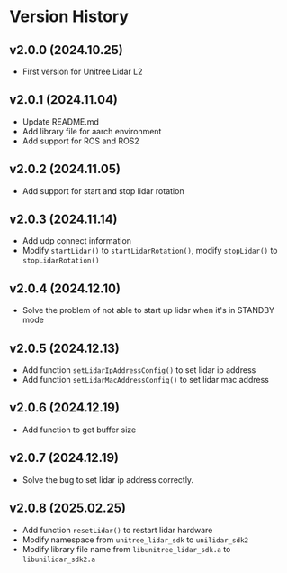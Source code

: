 # Version History

## v2.0.0 (2024.10.25)
- First version for Unitree Lidar L2

## v2.0.1 (2024.11.04)
- Update README.md
- Add library file for aarch environment
- Add support for ROS and ROS2

## v2.0.2 (2024.11.05)
- Add support for start and stop lidar rotation

## v2.0.3 (2024.11.14)
- Add udp connect information
- Modify `startLidar()` to `startLidarRotation()`, modify `stopLidar()` to `stopLidarRotation()`

## v2.0.4 (2024.12.10)
- Solve the problem of not able to start up lidar when it's in STANDBY mode

## v2.0.5 (2024.12.13)
- Add function `setLidarIpAddressConfig()` to set lidar ip address
- Add function `setLidarMacAddressConfig()` to set lidar mac address

## v2.0.6 (2024.12.19)
- Add function to get buffer size

## v2.0.7 (2024.12.19)
- Solve the bug to set lidar ip address correctly.

## v2.0.8 (2025.02.25)
- Add function `resetLidar()` to restart lidar hardware
- Modify namespace from `unitree_lidar_sdk` to `unilidar_sdk2`
- Modify library file name from `libunitree_lidar_sdk.a` to `libunilidar_sdk2.a`